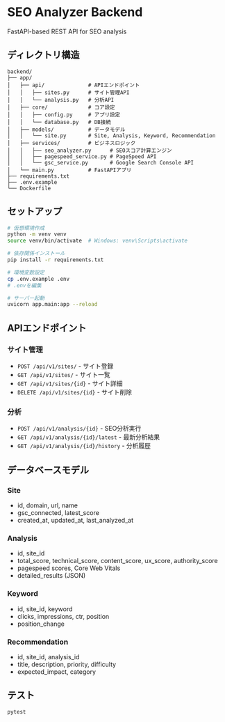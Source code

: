# SEO Analyzer Backend

FastAPI-based REST API for SEO analysis

## ディレクトリ構造

```
backend/
├── app/
│   ├── api/              # APIエンドポイント
│   │   ├── sites.py      # サイト管理API
│   │   └── analysis.py   # 分析API
│   ├── core/             # コア設定
│   │   ├── config.py     # アプリ設定
│   │   └── database.py   # DB接続
│   ├── models/           # データモデル
│   │   └── site.py       # Site, Analysis, Keyword, Recommendation
│   ├── services/         # ビジネスロジック
│   │   ├── seo_analyzer.py      # SEOスコア計算エンジン
│   │   ├── pagespeed_service.py # PageSpeed API
│   │   └── gsc_service.py       # Google Search Console API
│   └── main.py           # FastAPIアプリ
├── requirements.txt
├── .env.example
└── Dockerfile
```

## セットアップ

```bash
# 仮想環境作成
python -m venv venv
source venv/bin/activate  # Windows: venv\Scripts\activate

# 依存関係インストール
pip install -r requirements.txt

# 環境変数設定
cp .env.example .env
# .envを編集

# サーバー起動
uvicorn app.main:app --reload
```

## APIエンドポイント

### サイト管理

- `POST /api/v1/sites/` - サイト登録
- `GET /api/v1/sites/` - サイト一覧
- `GET /api/v1/sites/{id}` - サイト詳細
- `DELETE /api/v1/sites/{id}` - サイト削除

### 分析

- `POST /api/v1/analysis/{id}` - SEO分析実行
- `GET /api/v1/analysis/{id}/latest` - 最新分析結果
- `GET /api/v1/analysis/{id}/history` - 分析履歴

## データベースモデル

### Site
- id, domain, url, name
- gsc_connected, latest_score
- created_at, updated_at, last_analyzed_at

### Analysis
- id, site_id
- total_score, technical_score, content_score, ux_score, authority_score
- pagespeed scores, Core Web Vitals
- detailed_results (JSON)

### Keyword
- id, site_id, keyword
- clicks, impressions, ctr, position
- position_change

### Recommendation
- id, site_id, analysis_id
- title, description, priority, difficulty
- expected_impact, category

## テスト

```bash
pytest
```
